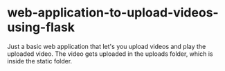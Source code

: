 # web-application-to-upload-videos-using-flask
 Just a basic web application that let's you upload videos and play the uploaded video. The video gets uploaded in the uploads folder, which is inside the static folder.
